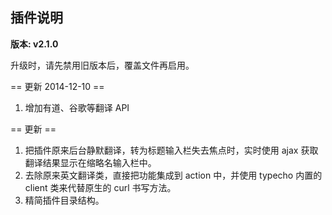 ## 插件说明 ##

**版本: v2.1.0**

升级时，请先禁用旧版本后，覆盖文件再启用。

== 更新 2014-12-10 ==

 1. 增加有道、谷歌等翻译 API

== 更新 ==

 1. 把插件原来后台静默翻译，转为标题输入栏失去焦点时，实时使用 ajax 获取翻译结果显示在缩略名输入栏中。
 2. 去除原来英文翻译类，直接把功能集成到 action 中，并使用 typecho 内置的 client 类来代替原生的 curl 书写方法。
 3. 精简插件目录结构。
